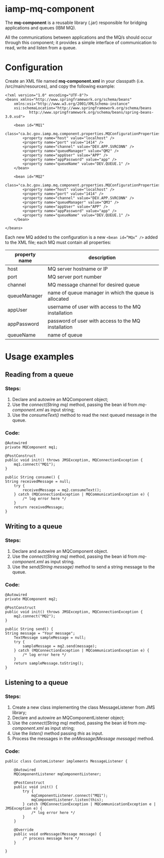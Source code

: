 # iamp-mq-component

The **mq-component** is a reusable library (.jar) responsible for bridging applications and queues (IBM MQ).

All the communications between applications and the MQ/s should occur through this component; it provides a simple interface of communication to read, write and listen from a queue.

# Configuration

Create an XML file named **mq-component.xml** in your classpath (i.e. /src/main/resources), and copy the following example:

    <?xml version="1.0" encoding="UTF-8"?>
    <beans xmlns="http://www.springframework.org/schema/beans"
    	xmlns:xsi="http://www.w3.org/2001/XMLSchema-instance"
    	xsi:schemaLocation="http://www.springframework.org/schema/beans
               http://www.springframework.org/schema/beans/spring-beans-3.0.xsd">
    
    	<bean id="MQ1"
    	class="ca.bc.gov.iamp.mq.component.properties.MQConfigurationProperties">
    		<property name="host" value="localhost" />
    		<property name="port" value="1414" />
    		<property name="channel" value="DEV.APP.SVRCONN" />
    		<property name="queueManager" value="QM2" />
    		<property name="appUser" value="APP" />
    		<property name="appPassword" value="app" />
    		<property name="queueName" value="DEV.QUEUE.1" />
    	</bean>
    
    	<bean id="MQ2"
    	class="ca.bc.gov.iamp.mq.component.properties.MQConfigurationProperties">
    		<property name="host" value="localhost" />
    		<property name="port" value="1414" />
    		<property name="channel" value="DEV.APP.SVRCONN" />
    		<property name="queueManager" value="QM3" />
    		<property name="appUser" value="APP" />
    		<property name="appPassword" value="app" />
    		<property name="queueName" value="DEV.QUEUE.1" />
    	</bean>
    
    </beans>

Each new MQ added to the configuration is a new `<bean id=”MQx” />` added to the XML file; each MQ must contain all properties:

| property name | description |
|--|--|
| host | MQ server hostname or IP |
| port | MQ server port number |
| channel | MQ message channel for desired queue |
| queueManager | name of queue manager in which the queue is allocated |
| appUser | username of user with access to the MQ installation |
| appPassword | password of user with access to the MQ installation |
| queueName | name of queue |

# Usage examples

## Reading from a queue

### Steps:

 1. Declare and autowire an MQComponent object;
 2. Use the *connect(String mq)* method, passing the bean id from *mq-component.xml* as input string;
 3. Use the *consumeText()* method to read the next queued message in the queue.

### Code:

    @Autowired
    private MQComponent mq1;
    
    @PostConstruct
    public void init() throws JMSException, MQConnectionException {
    	mq1.connect("MQ1");
    }
    
    public String consume() {
    String receivedMessage = null;
    	try {
    		receivedMessage = mq2.consumeText();
    	} catch (MQConnectionException | MQCommunicationException e) {
    		/* log error here */
    	}
    	return receivedMessage;
    }

## Writing to a queue

### Steps:

 1. Declare and autowire an MQComponent object.
 2. Use the *connect(String mq)* method, passing the bean id from *mq-component.xml* as input string.
 3. Use the *send(String message)* method to send a string message to the queue.

### Code:

    @Autowired
    private MQComponent mq2;
    
    @PostConstruct
    public void init() throws JMSException, MQConnectionException {
    	mq2.connect("MQ2");
    }
    
    public String send() {
    String message = "Your message";
    	TextMessage sampleMessage = null;
    	try {
    		sampleMessage = mq2.send(message);
    	} catch (MQConnectionException | MQCommunicationException e) {
    		/* log error here */
    	}
    	return sampleMessage.toString();
    }


## Listening to a queue

### Steps:

1. Create a new class implementing the class MessageListener from JMS library;
2. Declare and autowire an MQComponentListener object;
3. Use the *connect(String mq)* method, passing the bean id from *mq-component.xml* as input string;
4. Use the *listen()* method passing *this* as input.
5. Process the messages in the *onMessage(Message message)* method.

### Code:

    public class CustomListener implements MessageListener {
    	
    	@Autowired
    	MQComponentListener mqComponentListener;
    	
    	@PostConstruct
    	public void init() {
    		try {
    			mqComponentListener.connect("MQ1");
    			mqComponentListener.listen(this);
    		} catch (MQConnectionException | MQCommunicationException e | JMSException e) {
    			/* log error here */
    		}
    	}
    
    	@Override
    	public void onMessage(Message message) {
    		/* process message here */
    	}
    
    }

